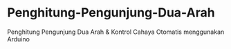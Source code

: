# Penghitung-Pengunjung-Dua-Arah
Penghitung Pengunjung Dua Arah &amp; Kontrol Cahaya Otomatis menggunakan Arduino
